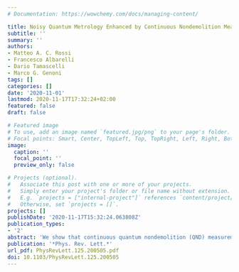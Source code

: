 ```yaml
---
# Documentation: https://wowchemy.com/docs/managing-content/

title: Noisy Quantum Metrology Enhanced by Continuous Nondemolition Measurement
subtitle: ''
summary: ''
authors:
- Matteo A. C. Rossi
- Francesco Albarelli
- Dario Tamascelli
- Marco G. Genoni
tags: []
categories: []
date: '2020-11-01'
lastmod: 2020-11-17T17:32:24+02:00
featured: false
draft: false

# Featured image
# To use, add an image named `featured.jpg/png` to your page's folder.
# Focal points: Smart, Center, TopLeft, Top, TopRight, Left, Right, BottomLeft, Bottom, BottomRight.
image:
  caption: ''
  focal_point: ''
  preview_only: false

# Projects (optional).
#   Associate this post with one or more of your projects.
#   Simply enter your project's folder or file name without extension.
#   E.g. `projects = ["internal-project"]` references `content/project/deep-learning/index.md`.
#   Otherwise, set `projects = []`.
projects: []
publishDate: '2020-11-17T15:32:24.063808Z'
publication_types:
- '2'
abstract: 'We show that continuous quantum nondemolition (QND) measurement of an atomic ensemble is able to improve the precision of frequency estimation even in the presence of independent dephasing acting on each atom. We numerically simulate the dynamics of an ensemble with up to N = 150 atoms initially prepared in a (classical) spin coherent state, and we show that, thanks to the spin squeezing dynamically generated by the measurement, the information obtainable from the continuous photocurrent scales superclassically with respect to the number of atoms N. We provide evidence that such superclassical scaling holds for different values of dephasing and monitoring efficiency. We moreover calculate the extra information obtainable via a final strong measurement on the conditional states generated during the dynamics and show that the corresponding ultimate limit is nearly achieved via a projective measurement of the spin-squeezed collective spin operator. We also briefly discuss the difference between our protocol and standard estimation schemes, where the state preparation time is neglected.'
publication: '*Phys. Rev. Lett.*'
url_pdf: PhysRevLett.125.200505.pdf
doi: 10.1103/PhysRevLett.125.200505
---
```

